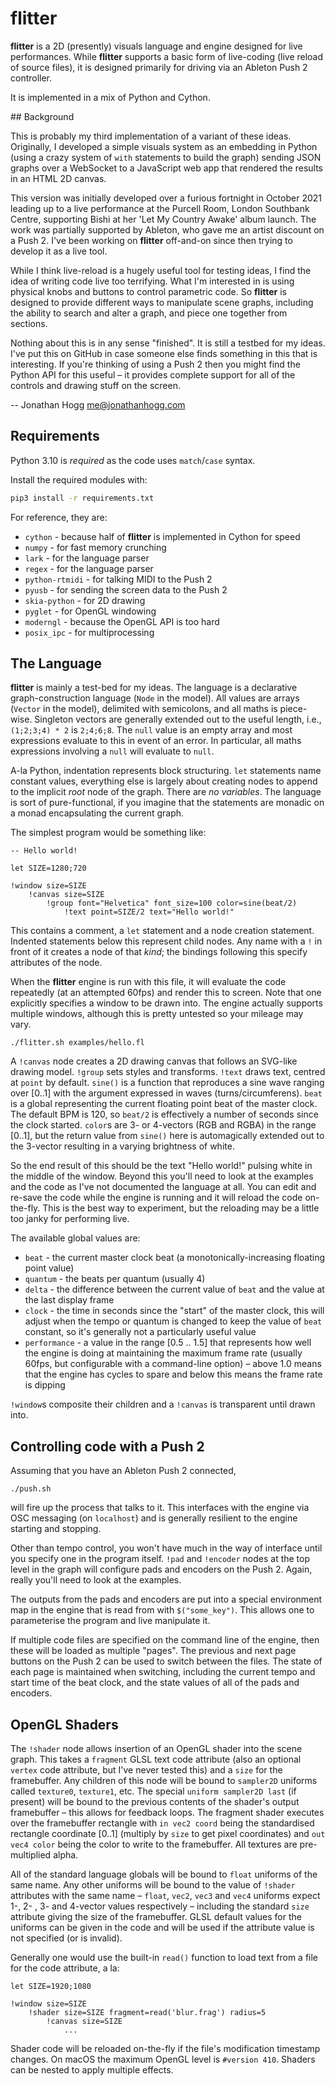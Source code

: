 # flitter

**flitter** is a 2D (presently) visuals language and engine designed for live
performances. While **flitter** supports a basic form of live-coding (live
reload of source files), it is designed primarily for driving via an Ableton
Push 2 controller.

It is implemented in a mix of Python and Cython.

## Background

This is probably my third implementation of a variant of these ideas.
Originally, I developed a simple visuals system as an embedding in Python
(using a crazy system of `with` statements to build the graph) sending JSON
graphs over a WebSocket to a JavaScript web app that rendered the results in an
HTML 2D canvas.

This version was initially developed over a furious fortnight in October 2021
leading up to a live performance at the Purcell Room, London Southbank Centre,
supporting Bishi at her 'Let My Country Awake' album launch. The work was
partially supported by Ableton, who gave me an artist discount on a Push 2. I've
been working on **flitter** off-and-on since then trying to develop it as a live
tool.

While I think live-reload is a hugely useful tool for testing ideas, I find the
idea of writing code live too terrifying. What I'm interested in is using
physical knobs and buttons to control parametric code. So **flitter** is
designed to provide different ways to manipulate scene graphs, including the
ability to search and alter a graph, and piece one together from sections.

Nothing about this is in any sense "finished". It is still a testbed for my
ideas. I've put this on GitHub in case someone else finds something in this that
is interesting. If you're thinking of using a Push 2 then you might find the
Python API for this useful – it provides complete support for all of the
controls and drawing stuff on the screen.

-- Jonathan Hogg <me@jonathanhogg.com>

## Requirements

Python 3.10 is *required* as the code uses `match`/`case` syntax.

Install the required modules with:

```sh
pip3 install -r requirements.txt
```

For reference, they are:

- `cython` - because half of **flitter** is implemented in Cython for speed
- `numpy` - for fast memory crunching
- `lark` - for the language parser
- `regex` - for the language parser
- `python-rtmidi` - for talking MIDI to the Push 2
- `pyusb` - for sending the screen data to the Push 2
- `skia-python` - for 2D drawing
- `pyglet` - for OpenGL windowing
- `moderngl` - because the OpenGL API is too hard
- `posix_ipc` - for multiprocessing

## The Language

**flitter** is mainly a test-bed for my ideas. The language is a declarative
graph-construction language (`Node` in the model). All values are arrays
(`Vector` in the model), delimited with semicolons, and all maths is piece-wise.
Singleton vectors are generally extended out to the useful length, i.e.,
`(1;2;3;4) * 2` is `2;4;6;8`. The `null` value is an empty array and most
expressions evaluate to this in event of an error. In particular, all maths
expressions involving a `null` will evaluate to `null`.

A-la Python, indentation represents block structuring. `let` statements name
constant values, everything else is largely about creating nodes to append to
the implicit *root* node of the graph. There are *no variables*. The language
is sort of pure-functional, if you imagine that the statements are monadic on
a monad encapsulating the current graph.

The simplest program would be something like:

```
-- Hello world!

let SIZE=1280;720

!window size=SIZE
    !canvas size=SIZE
        !group font="Helvetica" font_size=100 color=sine(beat/2)
            !text point=SIZE/2 text="Hello world!"
```

This contains a comment, a `let` statement and a node creation statement.
Indented statements below this represent child nodes. Any name with a `!` in
front of it creates a node of that *kind*; the bindings following this specify
attributes of the node.

When the **flitter** engine is run with this file, it will evaluate the code
repeatedly (at an attempted 60fps) and render this to screen. Note that one
explicitly specifies a window to be drawn into. The engine actually supports
multiple windows, although this is pretty untested so your mileage may vary.

```
./flitter.sh examples/hello.fl
```

A `!canvas` node creates a 2D drawing canvas that follows an SVG-like drawing
model. `!group` sets styles and transforms. `!text` draws text, centred at
`point` by default. `sine()` is a function that reproduces a sine wave ranging
over [0..1] with the argument expressed in waves (turns/circumferens). `beat` is
a global representing the current floating point beat of the master clock. The
default BPM is 120, so `beat/2` is effectively a number of seconds since the
clock started. `color`s are 3- or 4-vectors (RGB and RGBA) in the range [0..1],
but the return value from `sine()` here is automagically extended out to the
3-vector resulting in a varying brightness of white.

So the end result of this should be the text "Hello world!" pulsing white in
the middle of the window. Beyond this you'll need to look at the examples and
the code as I've not documented the language at all. You can edit and re-save
the code while the engine is running and it will reload the code on-the-fly.
This is the best way to experiment, but the reloading may be a little too janky
for performing live.

The available global values are:

- `beat` - the current master clock beat (a monotonically-increasing floating
    point value)
- `quantum` - the beats per quantum (usually 4)
- `delta` - the difference between the current value of `beat` and the value
    at the last display frame
- `clock` - the time in seconds since the "start" of the master clock, this
    will adjust when the tempo or quantum is changed to keep the value of `beat`
    constant, so it's generally not a particularly useful value
- `performance` - a value in the range [0.5 .. 1.5] that represents how well
    the engine is doing at maintaining the maximum frame rate (usually 60fps,
    but configurable with a command-line option) – above 1.0 means that the
    engine has cycles to spare and below this means the frame rate is dipping

`!window`s composite their children and a `!canvas` is transparent until drawn
into.

## Controlling code with a Push 2

Assuming that you have an Ableton Push 2 connected,

```
./push.sh
```

will fire up the process that talks to it. This interfaces with the engine via
OSC messaging (on `localhost`) and is generally resilient to the engine starting
and stopping.

Other than tempo control, you won't have much in the way of interface until you
specify one in the program itself. `!pad` and `!encoder` nodes at the top level
in the graph will configure pads and encoders on the Push 2. Again, really
you'll need to look at the examples.

The outputs from the pads and encoders are put into a special environment map
in the engine that is read from with `$("some_key")`. This allows one to
parameterise the program and live manipulate it.

If multiple code files are specified on the command line of the engine, then
these will be loaded as multiple "pages". The previous and next page buttons on
the Push 2 can be used to switch between the files. The state of each page is
maintained when switching, including the current tempo and start time of the
beat clock, and the state values of all of the pads and encoders.

## OpenGL Shaders

The `!shader` node allows insertion of an OpenGL shader into the scene graph.
This takes a `fragment` GLSL text code attribute (also an optional `vertex` code
attribute, but I've never tested this) and a `size` for the framebuffer. Any
children of this node will be bound to `sampler2D` uniforms called `texture0`,
`texture1`, etc. The special `uniform sampler2D last` (if present) will be bound
to the previous contents of the shader's output framebuffer – this allows for
feedback loops. The fragment shader executes over the framebuffer rectangle with
`in vec2 coord` being the standardised rectangle coordinate [0..1] (multiply by
`size` to get pixel coordinates) and `out vec4 color` being the color to write
to the framebuffer. All textures are pre-multiplied alpha.

All of the standard language globals will be bound to `float` uniforms of
the same name. Any other uniforms will be bound to the value of `!shader`
attributes with the same name – `float`, `vec2`, `vec3` and `vec4` uniforms
expect 1-, 2- , 3- and 4-vector values respectively – including the standard
`size` attribute giving the size of the framebuffer. GLSL default values for the
uniforms can be given in the code and will be used if the attribute value is not
specified (or is invalid).

Generally one would use the built-in `read()` function to load text from a file
for the code attribute, a la:

```
let SIZE=1920;1080

!window size=SIZE
    !shader size=SIZE fragment=read('blur.frag') radius=5
        !canvas size=SIZE
            ...
```

Shader code will be reloaded on-the-fly if the file's modification timestamp
changes. On macOS the maximum OpenGL level is `#version 410`. Shaders can be
nested to apply multiple effects.
